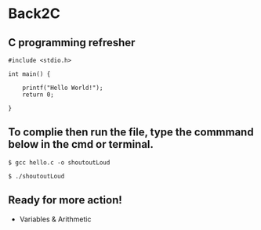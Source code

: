 # Back2C
## C programming refresher

```
#include <stdio.h>

int main() {

    printf("Hello World!");
    return 0;

}
```
## To complie then run the file, type the commmand below in the cmd or terminal.
```
$ gcc hello.c -o shoutoutLoud

$ ./shoutoutLoud

```

## Ready for more action! 
* Variables & Arithmetic
